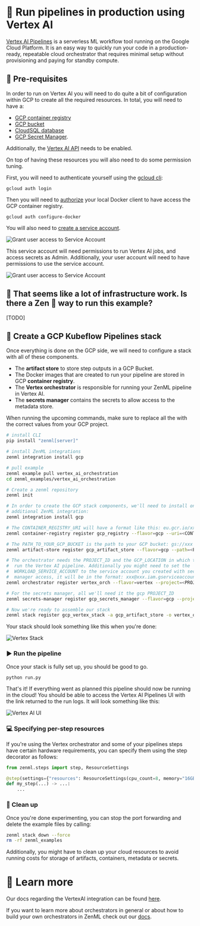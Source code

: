 # 🏃 Run pipelines in production using Vertex AI

[Vertex AI Pipelines](https://cloud.google.com/vertex-ai/docs/pipelines/introduction)
is a serverless ML workflow tool running on the Google Cloud Platform. It is
an easy way to quickly run your code in a production-ready, repeatable 
cloud orchestrator that requires minimal setup without provisioning and paying 
for standby compute. 

## 📄 Pre-requisites

In order to run on Vertex AI you will need to do quite a bit of configuration
within GCP to create all the required resources. In total, you will need to have 
a:
- [GCP container registry](https://cloud.google.com/container-registry/docs)
- [GCP bucket](https://cloud.google.com/storage/docs/creating-buckets)
- [CloudSQL database](https://cloud.google.com/sql/docs/mysql/create-instance)
- [GCP Secret Manager](https://cloud.google.com/secret-manager). 

Additionally, the [Vertex AI API](https://cloud.google.com/vertex-ai/?hl=en_GB&_ga=2.241201409.-205697788.1651483076)
needs to be enabled.

On top of having these resources you will also need to do some permission
tuning.

First, you will need to authenticate yourself using the
[gcloud cli](https://cloud.google.com/sdk/gcloud/reference/auth/login):

```shell
gcloud auth login
```

Then you will need to
[authorize](https://cloud.google.com/container-registry/docs/advanced-authentication)
your local Docker client to have access the GCP container registry.

```shell
gcloud auth configure-docker
```

You will also need to 
[create a service account](https://cloud.google.com/iam/docs/creating-managing-service-accounts).

![Grant user access to Service Account](assets/GCP_Service0.png)

This service account will need permissions to run Vertex AI jobs, and access 
secrets as Admin. Additionally, your user account will need to have permissions 
to use the service account.

![Grant user access to Service Account](assets/GCP_Service1.png)

## 🚅 That seems like a lot of infrastructure work. Is there a Zen 🧘 way to run this example?

[TODO]

## 🥞 Create a GCP Kubeflow Pipelines stack

Once everything is done on the GCP side, we will need to configure a
stack with all of these components.

* The **artifact store** to store step outputs in a GCP Bucket.
* The Docker images that are created to run your pipeline are stored in GCP
  **container registry**.
* The **Vertex orchestrator** is responsible for running your ZenML pipeline
  in Vertex AI.
* The **secrets manager** contains the secrets to allow access to the metadata
  store.

When running the upcoming commands, make sure to
replace all the <PLACEHOLDERS> with the correct values from your GCP project.

```bash
# install CLI
pip install "zenml[server]"

# install ZenML integrations
zenml integration install gcp

# pull example
zenml example pull vertex_ai_orchestration
cd zenml_examples/vertex_ai_orchestration

# Create a zenml repository
zenml init

# In order to create the GCP stack components, we'll need to install one 
# additional ZenML integration:
zenml integration install gcp

# The CONTAINER_REGISTRY_URI will have a format like this: eu.gcr.io/xxx/xxx
zenml container-registry register gcp_registry --flavor=gcp --uri=<CONTAINER_REGISTRY_URI>

# The PATH_TO_YOUR_GCP_BUCKET is the path to your GCP bucket: gs://xxx
zenml artifact-store register gcp_artifact_store --flavor=gcp --path=<PATH_TO_YOUR_GCP_BUCKET>

# The orchestrator needs the PROJECT_ID and the GCP_LOCATION in which to
#  run the Vertex AI pipeline. Additionally you might need to set the 
#  WORKLOAD_SERVICE_ACCOUNT to the service account you created with secret
#  manager access, it will be in the format: xxx@xxx.iam.gserviceaccount.com
zenml orchestrator register vertex_orch --flavor=vertex --project=<PROJECT_ID> --location=<GCP_LOCATION>

# For the secrets manager, all we'll need it the gcp PROJECT_ID
zenml secrets-manager register gcp_secrets_manager --flavor=gcp --project_id=<PROJECT_ID>

# Now we're ready to assemble our stack
zenml stack register gcp_vertex_stack -a gcp_artifact_store -o vertex_orch -c gcp_registry -x gcp_secrets_manager --set
```

Your stack should look something like this when you're done:

![Vertex Stack](assets/vertex_stack.png)

### ▶️ Run the pipeline

Once your stack is fully set up, you should be good to go. 

```bash
python run.py
```

That's it! If everything went as planned this pipeline should now be running in
the cloud! You should be able to access the Vertex AI Pipelines UI with the link
returned to the run logs. It will look something like this:

![Vertex AI UI](assets/vertex_ai_ui.png)

### 💻 Specifying per-step resources

If you're using the Vertex orchestrator and some of your pipelines steps have 
certain hardware requirements, you can specify them using the step decorator as 
follows:

```python
from zenml.steps import step, ResourceSettings

@step(settings={"resources": ResourceSettings(cpu_count=8, memory="16GB")})
def my_step(...) -> ...:
    ...
```

### 🧽 Clean up

Once you're done experimenting, you can stop the port forwarding and delete the
example files by calling:

```bash
zenml stack down --force
rm -rf zenml_examples
```

Additionally, you might have to clean up your cloud resources to avoid running 
costs for storage of artifacts, containers, metadata or secrets.

# 📜 Learn more

Our docs regarding the VertexAI integration can be found 
[here](https://docs.zenml.io/component-gallery/orchestrators/gcloud-vertexai).

If you want to learn more about orchestrators in general or about how to build
your own orchestrators in ZenML check out our 
[docs](https://docs.zenml.io/component-gallery/orchestrators/custom).
